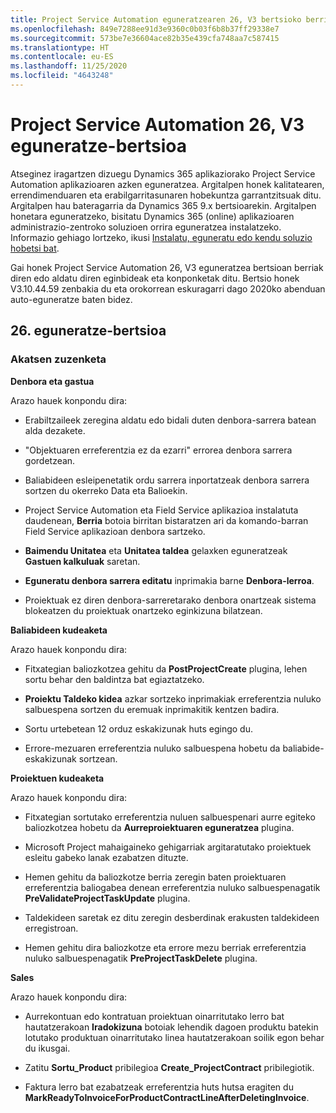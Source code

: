 ```yaml
---
title: Project Service Automation eguneratzearen 26, V3 bertsioko berrikuntzak edo aldaketak
ms.openlocfilehash: 849e7288ee91d3e9360c0b03f6b8b37ff29338e7
ms.sourcegitcommit: 573be7e36604ace82b35e439cfa748aa7c587415
ms.translationtype: HT
ms.contentlocale: eu-ES
ms.lasthandoff: 11/25/2020
ms.locfileid: "4643248"
---
```

<a name="project-service-automation-update-release-26-v3"></a>Project Service Automation 26, V3 eguneratze-bertsioa
================================================

Atseginez iragartzen dizuegu Dynamics 365 aplikaziorako Project Service Automation aplikazioaren azken eguneratzea. Argitalpen honek kalitatearen, errendimenduaren eta erabilgarritasunaren hobekuntza garrantzitsuak ditu. Argitalpen hau bateragarria da Dynamics 365 9.x bertsioarekin. Argitalpen honetara eguneratzeko, bisitatu Dynamics 365 (online) aplikazioaren administrazio-zentroko soluzioen orrira eguneratzea instalatzeko. Informazio gehiago lortzeko, ikusi [Instalatu, eguneratu edo kendu soluzio hobetsi bat](https://docs.microsoft.com/power-platform/admin/install-remove-preferred-solution).

Gai honek Project Service Automation 26, V3 eguneratzea bertsioan berriak diren edo aldatu diren eginbideak eta konponketak ditu. Bertsio honek V3.10.44.59 zenbakia du eta orokorrean eskuragarri dago 2020ko abenduan auto-eguneratze baten bidez.

<a name="update-release-26"></a>26. eguneratze-bertsioa
-----------------

### <a name="bug-fixes"></a>Akatsen zuzenketa

**Denbora eta gastua**

Arazo hauek konpondu dira:

-   Erabiltzaileek zeregina aldatu edo bidali duten denbora-sarrera batean alda dezakete.

-   "Objektuaren erreferentzia ez da ezarri" errorea denbora sarrera gordetzean.

-   Baliabideen esleipenetatik ordu sarrera inportatzeak denbora sarrera sortzen du okerreko Data eta Balioekin.

-   Project Service Automation eta Field Service aplikazioa instalatuta daudenean, **Berria** botoia birritan bistaratzen ari da komando-barran Field Service aplikazioan denbora sartzeko.

-   **Baimendu Unitatea** eta **Unitatea taldea** gelaxken eguneratzeak **Gastuen kalkuluak** saretan.

-   **Eguneratu denbora sarrera editatu** inprimakia barne **Denbora-lerroa**.

-   Proiektuak ez diren denbora-sarreretarako denbora onartzeak sistema blokeatzen du proiektuak onartzeko eginkizuna bilatzean.

**Baliabideen kudeaketa**

Arazo hauek konpondu dira:

-   Fitxategian baliozkotzea gehitu da **PostProjectCreate** plugina, lehen sortu behar den baldintza bat egiaztatzeko.

-   **Proiektu Taldeko kidea** azkar sortzeko inprimakiak erreferentzia nuluko salbuespena sortzen du eremuak inprimakitik kentzen badira.

-   Sortu urtebetean 12 orduz eskakizunak huts egingo du.

-   Errore-mezuaren erreferentzia nuluko salbuespena hobetu da baliabide-eskakizunak sortzean.

**Proiektuen kudeaketa**

Arazo hauek konpondu dira:

-   Fitxategian sortutako erreferentzia nuluen salbuespenari aurre egiteko baliozkotzea hobetu da **Aurreproiektuaren eguneratzea** plugina.

-   Microsoft Project mahaigaineko gehigarriak argitaratutako proiektuek esleitu gabeko lanak ezabatzen dituzte.

-   Hemen gehitu da baliozkotze berria zeregin baten proiektuaren erreferentzia baliogabea denean erreferentzia nuluko salbuespenagatik **PreValidateProjectTaskUpdate** plugina.

-   Taldekideen saretak ez ditu zeregin desberdinak erakusten taldekideen erregistroan.

-   Hemen gehitu dira baliozkotze eta errore mezu berriak erreferentzia nuluko salbuespenagatik **PreProjectTaskDelete** plugina.

**Sales**

Arazo hauek konpondu dira:

-   Aurrekontuan edo kontratuan proiektuan oinarritutako lerro bat hautatzerakoan **Iradokizuna** botoiak lehendik dagoen produktu batekin lotutako produktuan oinarritutako linea hautatzerakoan soilik egon behar du ikusgai.

-   Zatitu **Sortu_Product** pribilegioa **Create_ProjectContract** pribilegiotik.

-   Faktura lerro bat ezabatzeak erreferentzia huts hutsa eragiten du **MarkReadyToInvoiceForProductContractLineAfterDeletingInvoice**.
